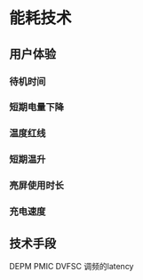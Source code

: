 # 能耗技术

## 用户体验

### 待机时间

### 短期电量下降

### 温度红线

### 短期温升

### 亮屏使用时长

### 充电速度


## 技术手段

DEPM
PMIC
DVFSC
调频的latency
